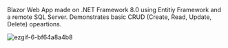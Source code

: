Blazor Web App made on .NET Framework 8.0 using Entitiy Framework and a remote SQL Server. Demonstrates basic CRUD (Create, Read, Update, Delete) opeartions.

![ezgif-6-bf64a8a4b8](https://github.com/user-attachments/assets/2d06c7d1-b334-4564-80eb-62be44d192f2)
